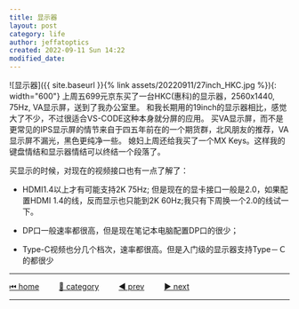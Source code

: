 ```yaml
---
title: 显示器
layout: post
category: life
author: jeffatoptics
created: 2022-09-11 Sun 14:22
modified_date:
---
```


![显示器]({{ site.baseurl }}{% link assets/20220911/27inch_HKC.jpg %}){: width="600"}
上周五699元京东买了一台HKC(惠科)的显示器，2560x1440, 75Hz, VA显示屏，送到了我办公室里。
和我长期用的19inch的显示器相比，感觉大了不少，不过很适合VS-CODE这种本身就分屏的应用。
买VA显示屏，而不是更常见的IPS显示屏的情节来自于四五年前在的一个期货群，北风朋友的推荐，VA显示屏不漏光，黑色更纯净一些。
媳妇上周还给我买了一个MX Keys。这样我的键盘情结和显示器情结可以终结一个段落了。


买显示的时候，对现在的视频接口也有一点了解了：

- HDMI1.4以上才有可能支持2K 75Hz; 但是现在的显卡接口一般是2.0，如果配置HDMI 1.4的线，反而显示也只能到2K 60Hz;我只有下周换一个2.0的线试一下。

- DP口一般速率都很高，但是现在笔记本电脑配置DP口的很少；

- Type-C视频也分几个档次，速率都很高。但是入门级的显示器支持Type－Ｃ的都很少

---

[⏮ home](../index.md) &nbsp; &nbsp; &nbsp; &nbsp; [🔀 category](../category.md) &nbsp; &nbsp; &nbsp; &nbsp; [◀️ prev](2022-05-28-go-out.md) &nbsp; &nbsp; &nbsp; &nbsp; [▶️ next]()

---
